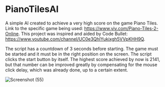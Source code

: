 # PianoTilesAI
A simple AI created to achieve a very high score on the game Piano Tiles. Link to the specific game being used: https://www.yiv.com/Piano-Tiles-2-Online.
This project was inspired and aided by Code Bullet: https://www.youtube.com/channel/UC0e3QhIYukixgh5VVpKHH9Q.

The script has a countdown of 3 seconds before starting. The game must be started and it must be in the right position on the screen. The script clicks the start button by itself. The highest score achieved by now is 2141, but that number can be improved greatly by compensating for the mouse click delay, which was already done, up to a certain extent.

![Screenshot (55)](https://user-images.githubusercontent.com/36680985/56897222-39416c80-6a8e-11e9-8d04-0fc1b8d12613.png)
